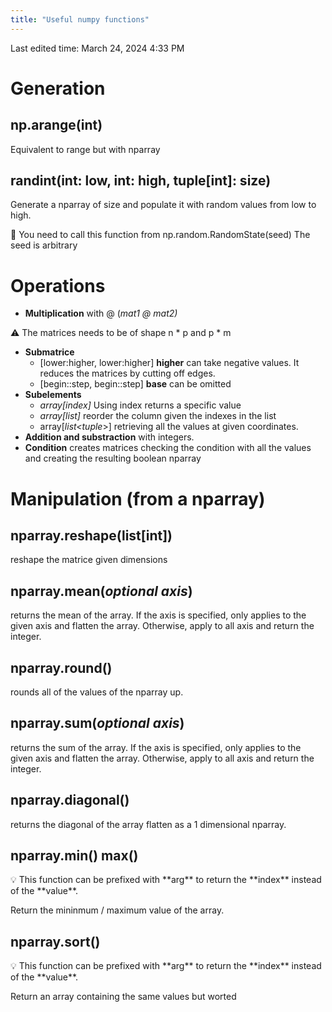 ```yaml
---
title: "Useful numpy functions"
---
```

Last edited time: March 24, 2024 4:33 PM

# Generation

## np.arange(int)

Equivalent to range but with nparray

## randint(int: low, int: high, tuple[int]: size)

Generate a nparray of size and populate it with random values from low to high.

<aside>
🧠 You need to call this function from np.random.RandomState(seed)
The seed is arbitrary

</aside>

# Operations

- **Multiplication** with @ (*mat1 @ mat2)*

<aside>
⚠️ The matrices needs to be of shape n * p and p * m

</aside>

- **Submatrice**
    - [lower:higher, lower:higher] **higher** can take negative values. It reduces the matrices by cutting off edges.
    - [begin::step, begin::step] **base** can be omitted
- **Subelements**
    - *array[index]* Using index returns a specific value
    - *array[list<int>]* reorder the column given the indexes in the list
    - array[*list<tuple*>] retrieving all the values at given coordinates.
- **Addition and substraction** with integers.
- **Condition** creates matrices checking the condition with all the values and creating the resulting boolean nparray

# Manipulation (from a nparray)

## nparray.reshape(list[int])

reshape the matrice given dimensions

## nparray.mean(*optional axis*)

returns the mean of the array. If the axis is specified, only applies to the given axis and flatten the array. Otherwise, apply to all axis and return the integer. 

## nparray.round()

rounds all of the values of the nparray up.

## nparray.sum(*optional axis*)

returns the sum of the array. If the axis is specified, only applies to the given axis and flatten the array. Otherwise, apply to all axis and return the integer. 

## nparray.diagonal()

returns the diagonal of the array flatten as a 1 dimensional nparray.

## nparray.min() max()

<aside>
💡 This function can be prefixed with **arg** to return the **index** instead of the **value**.

</aside>

Return the mininmum / maximum value of the array.

## nparray.sort()

<aside>
💡 This function can be prefixed with **arg** to return the **index** instead of the **value**.

</aside>

Return an array containing the same values but worted
